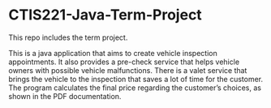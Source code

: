 # CTIS221-Java-Term-Project
This repo includes the term project.

This is a java application that aims to create vehicle inspection appointments. It also provides a pre-check service that helps vehicle owners with possible vehicle malfunctions. There is a valet service that brings the vehicle to the inspection that saves a lot of time for the customer.
The program calculates the final price regarding the customer’s choices, as shown in the PDF documentation.

